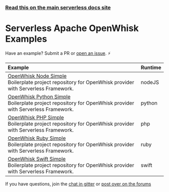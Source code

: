 <!--
title: Serverless - Apache OpenWhisk - Examples
menuText: Examples
layout: Doc
-->

<!-- DOCS-SITE-LINK:START automatically generated  -->
### [Read this on the main serverless docs site](https://www.serverless.com/framework/docs/providers/openwhisk/examples/)
<!-- DOCS-SITE-LINK:END -->

# Serverless Apache OpenWhisk Examples

Have an example? Submit a PR or [open an issue](https://github.com/serverless/examples/issues). ⚡️

| Example                                  | Runtime |
| :--------------------------------------- | :------ |
| [OpenWhisk Node Simple](https://github.com/serverless/examples/tree/master/openwhisk-node-simple) <br/> Boilerplate project repository for OpenWhisk provider with Serverless Framework. | nodeJS  |
| [OpenWhisk Python Simple](https://github.com/serverless/examples/tree/master/openwhisk-python-simple) <br/> Boilerplate project repository for OpenWhisk provider with Serverless Framework. | python |
| [OpenWhisk PHP Simple](https://github.com/serverless/examples/tree/master/openwhisk-php-simple) <br/> Boilerplate project repository for OpenWhisk provider with Serverless Framework. | php |
| [OpenWhisk Ruby Simple](https://github.com/serverless/examples/tree/master/openwhisk-ruby-simple) <br/> Boilerplate project repository for OpenWhisk provider with Serverless Framework. | ruby |
| [OpenWhisk Swift Simple](https://github.com/serverless/examples/tree/master/openwhisk-swift-simple) <br/> Boilerplate project repository for OpenWhisk provider with Serverless Framework. | swift |

If you have questions, join the [chat in gitter](https://gitter.im/serverless/serverless) or [post over on the forums](https://forum.serverless.com/)
